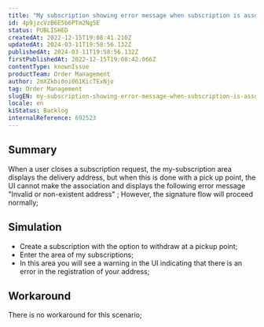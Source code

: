 ```yaml
---
title: "My subscription showing error message when subscription is associated with a pick up point"
id: 4p9jzcVzB6E5b6PTm2Ng5E
status: PUBLISHED
createdAt: 2022-12-15T19:08:41.210Z
updatedAt: 2024-03-11T19:58:56.132Z
publishedAt: 2024-03-11T19:58:56.132Z
firstPublishedAt: 2022-12-15T19:08:42.066Z
contentType: knownIssue
productTeam: Order Management
author: 2mXZkbi0oi061KicTExNjo
tag: Order Management
slugEN: my-subscription-showing-error-message-when-subscription-is-associated-with-a-pick-up-point
locale: en
kiStatus: Backlog
internalReference: 692523
---
```


## Summary



When a user closes a subscription request, the my-subscription area displays the delivery address, but when this is done with a pick up point, the UI cannot make the association and displays the following error message "Invalid or non-existent address" ; However, the signature flow will proceed normally;


##

## Simulation




- Create a subscription with the option to withdraw at a pickup point;
- Enter the area of my subscriptions;
- In this area you will see a warning in the UI indicating that there is an error in the registration of your address;


##

## Workaround



There is no workaround for this scenario;

